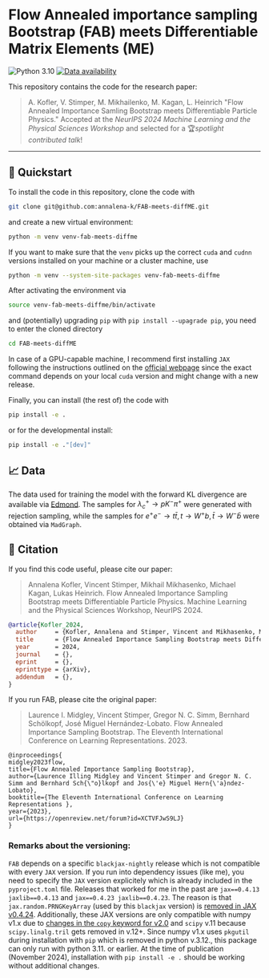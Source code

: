 # Flow Annealed importance sampling Bootstrap (FAB) meets Differentiable Matrix Elements (ME)
![Python 3.10](https://img.shields.io/badge/python-3.10+-blue)
[![Data availability](https://img.shields.io/badge/Data-Available_on_Edmond-31705e)](https://doi.org/10.17617/3.UZ786R)

This repository contains the code for the research paper:

> A. Kofler, V. Stimper, M. Mikhailenko, M. Kagan, L. Heinrich
> "Flow Annealed Importance Samling Bootstrap meets Differentiable Particle Physics." 
> Accepted at the _NeurIPS 2024 Machine Learning and the Physical Sciences Workshop_ and selected for a 🏆*spotlight contributed talk*!

---

## 🚀 Quickstart

To install the code in this repository, clone the code with
```bash
git clone git@github.com:annalena-k/FAB-meets-diffME.git
```
and create a new virtual environment:
```bash
python -m venv venv-fab-meets-diffme
```
If you want to make sure that the `venv` picks up the correct `cuda` and `cudnn` versions installed on your machine or a cluster machine, use
```bash
python -m venv --system-site-packages venv-fab-meets-diffme
```
After activating the environment via
```bash
source venv-fab-meets-diffme/bin/activate
```
and (potentially) upgrading `pip` with `pip install --upagrade pip`, you need to enter the cloned directory
```bash
cd FAB-meets-diffME
```
In case of a GPU-capable machine, I recommend first installing `JAX` following the instructions outlined on the [official webpage](https://jax.readthedocs.io/en/latest/installation.html) since the exact command depends on your local `cuda` version and might change with a new release.

Finally, you can install (the rest of) the code with
```bash
pip install -e .
```
or for the developmental install:
```bash
pip install -e ."[dev]"
```

## 📈 Data
The data used for training the model with the forward KL divergence are available via [Edmond](https://doi.org/10.17617/3.UZ786R).
The samples for $\lambda_c^+ \rightarrow pK^-\pi^+$ were generated with rejection sampling, while the samples for $e^+e^- \rightarrow t\bar{t}, t\rightarrow W^+ b, \bar{t} \rightarrow W^- \bar{b}$ were obtained via `MadGraph`.

## 📜 Citation

If you find this code useful, please cite our paper:

> Annalena Kofler, Vincent Stimper, Mikhail Mikhasenko, Michael Kagan, Lukas Heinrich.
> Flow Annealed Importance Sampling Bootstrap meets Differentiable Particle Physics. Machine Learning and the Physical Sciences Workshop, NeurIPS 2024.


```bibtex
@article{Kofler_2024,
  author     = {Kofler, Annalena and Stimper, Vincent and Mikhasenko, Mikhail and Kagan, Michael and Heinrich, Lukas},
  title      = {Flow Annealed Importance Sampling Bootstrap meets Differentiable Particle Physics},
  year       = 2024,
  journal    = {},
  eprint     = {},
  eprinttype = {arXiv},
  addendum   = {},
}
```
If you run FAB, please cite the original paper:

> Laurence I. Midgley, Vincent Stimper, Gregor N. C. Simm, Bernhard Schölkopf, José Miguel Hernández-Lobato.
> Flow Annealed Importance Sampling Bootstrap. The Eleventh International Conference on Learning Representations. 2023.

```
@inproceedings{
midgley2023flow,
title={Flow Annealed Importance Sampling Bootstrap},
author={Laurence Illing Midgley and Vincent Stimper and Gregor N. C. Simm and Bernhard Sch{\"o}lkopf and Jos{\'e} Miguel Hern{\'a}ndez-Lobato},
booktitle={The Eleventh International Conference on Learning Representations },
year={2023},
url={https://openreview.net/forum?id=XCTVFJwS9LJ}
}
```

### Remarks about the versioning:
`FAB` depends on a specific `blackjax-nightly` release which is not compatible with every `JAX` version. If you run into dependency issues (like me), you need to specify the `JAX` version explicitely which is already included in the `pyproject.toml` file. Releases that worked for me in the past are `jax==0.4.13 jaxlib==0.4.13` and `jax==0.4.23 jaxlib==0.4.23`.
The reason is that `jax.random.PRNGKeyArray` (used by this `blackjax` version) is [removed in JAX v0.4.24](https://stackoverflow.com/questions/78302031/stable-diffusion-attributeerror-module-jax-random-has-no-attribute-keyarray).
Additionally, these JAX versions are only compatible with numpy v1.x due to [changes in the `copy` keyword for v2.0](https://numpy.org/devdocs/numpy_2_0_migration_guide.html#adapting-to-changes-in-the-copy-keyword) and `scipy` v.11 because `scipy.linalg.tril` gets removed in v.12+. 
Since numpy v1.x uses `pkgutil` during installation with `pip` which is removed in python v.3.12., this package can only run with python 3.11. or earlier.
At the time of publication (November 2024), installation with `pip install -e .` should be working without additional changes.
